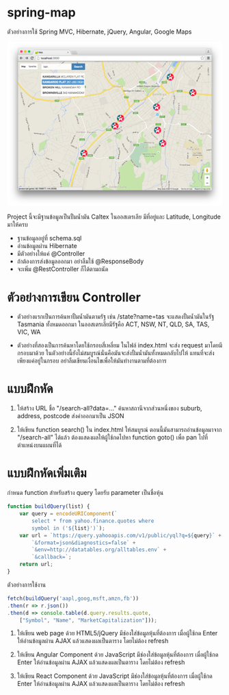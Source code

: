 # spring-map
ตัวอย่างการใช้ Spring MVC, Hibernate, jQuery, Angular, Google Maps

![](https://raw.githubusercontent.com/codestar-work/spring-map/master/screen.png)

Project นี้จะมีฐานข้อมูลเป็นปั้มน้ำมัน Caltex ในออสเตรเลีย มีที่อยู่และ
Latitude, Longitude มาให้ครบ
- ฐานข้อมูลอยู่ที่ schema.sql
- อ่านข้อมูลผ่าน Hibernate
- มีตัวอย่างให้แค่ @Controller
- ถ้าต้องการส่งข้อมูลออกมา อย่าลืมใช้ @ResponseBody
- จะเพิ่ม @RestController ก็ได้ตามถนัด

# ตัวอย่างการเขียน Controller
- ตัวอย่างแรกเป็นการค้นหาปั้มน้ำมันตามรัฐ เช่น /state?name=tas จะแสดงปั้มน้ำมันในรัฐ
Tasmania ทั้งหมดออกมา
ในออสเตรเลียมีรัฐคือ ACT, NSW, NT, QLD, SA, TAS, VIC, WA

- ตัวอย่างที่สองเป็นการค้นหาโดยใช้กรอบสี่เหลี่ยม ในไฟล์ index.html จะส่ง request
มาโดยมีกรอบมาด้วย ในตัวอย่างนี้ยังไม่สมบูรณ์นั่นคือมันจะส่งปั้มน้ำมันทั้งหมดกลับไปให้
แทนที่จะส่งเพียงแค่อยู่ในกรอบ อย่าลืมเขียนเงื่อนไขเพื่อให้มันทำงานตามที่ต้องการ

# แบบฝึกหัด
1. ให้สร้าง URL ชื่อ "/search-all?data=..." ค้นหาสถานีจากส่วนหนึ่งของ
suburb, address, postcode ส่งค่าออกมาเป็น JSON

2. ให้เขียน function search() ใน index.html ให้สมบูรณ์ ตอนนี้มันสามารถอ่านข้อมูลมาจาก
"/search-all" ได้แล้ว ต้องแสดงผลให้ผู้ใช้กดไปหา function goto() เพื่อ pan
ไปที่ตำแหน่งบนแผนที่ได้

# แบบฝึกหัดเพิ่มเติม

กำหนด function สำหรับสร้าง query โดยรับ parameter เป็นชื่อหุ้น
```javascript
function buildQuery(list) {
	var query = encodeURIComponent(`
		select * from yahoo.finance.quotes where
		symbol in ('${list}')`);
	var url = `https://query.yahooapis.com/v1/public/yql?q=${query}` +
		`&format=json&diagnostics=false` +
		`&env=http://datatables.org/alltables.env` +
		`&callback=`;
	return url;
}
```
ตัวอย่างการใช้งาน
```javascript
fetch(buildQuery('aapl,goog,msft,amzn,fb'))
.then(r => r.json())
.then(d => console.table(d.query.results.quote,
	["Symbol", "Name", "MarketCapitalization"]));
```

1. ให้เขียน web page ด้วย HTML5/jQuery มีช่องใส่ข้อมูลหุ้นที่ต้องการ เมื่อผู้ใช้กด Enter
ให้อ่านข้อมูลผ่าน AJAX แล้วแสดงผลเป็นตาราง โดยไม่ต้อง refresh

2. ให้เขียน Angular Component ด้วย JavaScript มีช่องใส่ข้อมูลหุ้นที่ต้องการ เมื่อผู้ใช้กด Enter
ให้อ่านข้อมูลผ่าน AJAX แล้วแสดงผลเป็นตาราง โดยไม่ต้อง refresh

3. ให้เขียน React Component ด้วย JavaScript มีช่องใส่ข้อมูลหุ้นที่ต้องการ เมื่อผู้ใช้กด Enter
ให้อ่านข้อมูลผ่าน AJAX แล้วแสดงผลเป็นตาราง โดยไม่ต้อง refresh
